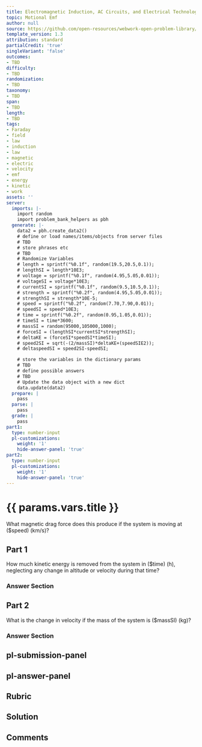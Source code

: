 ```yaml
---
title: Electromagnetic Induction, AC Circuits, and Electrical Technologies
topic: Motional Emf
author: null
source: https://github.com/open-resources/webwork-open-problem-library/tree/master/Contrib/BrockPhysics/College_Physics_Urone/23.Electromagnetic_Induction_AC_Circuits_and_Electrical_Technologies/23-03.Motional_Emf/NU_U17_23_03_011.pg
template_version: 1.3
attribution: standard
partialCredit: 'true'
singleVariant: 'false'
outcomes:
- TBD
difficulty:
- TBD
randomization:
- TBD
taxonomy:
- TBD
span:
- TBD
length:
- TBD
tags:
- Faraday
- field
- law
- induction
- law
- magnetic
- electric
- velocity
- emf
- energy
- kinetic
- work
assets: ''
server:
  imports: |-
    import random
    import problem_bank_helpers as pbh
  generate: |-
    data2 = pbh.create_data2()
    # define or load names/items/objects from server files
    # TBD
    # store phrases etc
    # TBD
    # Randomize Variables
    # length = sprintf("%0.1f", random(19.5,20.5,0.1));
    # lengthSI = length*10E3;
    # voltage = sprintf("%0.1f", random(4.95,5.05,0.01));
    # voltageSI = voltage*10E3;
    # currentSI = sprintf("%0.1f", random(9.5,10.5,0.1));
    # strength = sprintf("%0.2f", random(4.95,5.05,0.01));
    # strengthSI = strength*10E-5;
    # speed = sprintf("%0.2f", random(7.70,7.90,0.01));
    # speedSI = speed*10E3;
    # time = sprintf("%0.2f", random(0.95,1.05,0.01));
    # timeSI = time*3600;
    # massSI = random(95000,105000,1000);
    # forceSI = (lengthSI*currentSI*strengthSI);
    # deltaKE = (forceSI*speedSI*timeSI);
    # speed2SI = sqrt(-(2/massSI)*deltaKE+(speedSIE2));
    # deltaspeedSI = speed2SI-speedSI;

    # store the variables in the dictionary params
    # TBD
    # define possible answers
    # TBD
    # Update the data object with a new dict
    data.update(data2)
  prepare: |
    pass
  parse: |
    pass
  grade: |
    pass
part1:
  type: number-input
  pl-customizations:
    weight: '1'
    hide-answer-panel: 'true'
part2:
  type: number-input
  pl-customizations:
    weight: '1'
    hide-answer-panel: 'true'
---
```


# {{ params.vars.title }} 


What magnetic drag force does this produce if the system is moving at ($speed) (km/s)?

## Part 1 
How much kinetic energy is removed from the system in ($time) (h), neglecting any change in altitude or velocity during that time? 


 ### Answer Section

## Part 2 
What is the change in velocity if the mass of the system is ($massSI) (kg)? 


 ### Answer Section


## pl-submission-panel 


## pl-answer-panel 


## Rubric 


## Solution 


## Comments 


